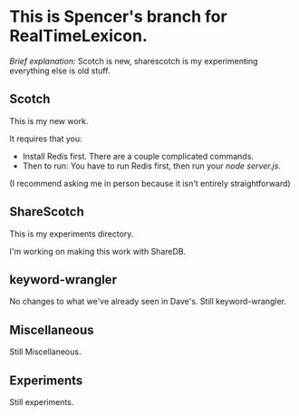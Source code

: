 # This is Spencer's branch for RealTimeLexicon.
_Brief explanation:_ Scotch is new, sharescotch is my experimenting everything else is old stuff.

## Scotch
This is my new work.

It requires that you:
- Install Redis first. There are a couple complicated commands.
- Then to run: You have to run Redis first, then run your _node server.js_.

(I recommend asking me in person because it isn't entirely straightforward)

## ShareScotch
This is my experiments directory.

I'm working on making this work with ShareDB.

## keyword-wrangler
No changes to what we've already seen in Dave's. Still keyword-wrangler.

## Miscellaneous
Still Miscellaneous.

## Experiments
Still experiments.
